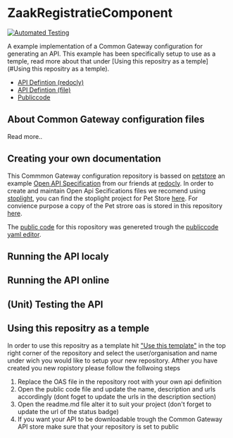 # ZaakRegistratieComponent
[![Automated Testing](https://github.com/CommonGateway/ZaakRegistratieComponent/actions/workflows/tests.yml/badge.svg)](https://github.com/CommonGateway/ZaakRegistratieComponent/actions/workflows/tests.yml)

A example implementation of a Common Gateway configuration for generating an API. This example has been specifically setup to use as a temple, read more about that under [Using this repositry as a temple](#Using this repositry as a temple).

- [API Defintion (redocly)](https://redocly.github.io/redoc/?url=https://raw.githubusercontent.com/CommonGateway/ZaakRegistratieComponent/main/OAS.yaml&nocors)
- [API Defintion (file)](https://github.com/CommonGateway/ZaakRegistratieComponent/blob/main/OAS.yaml)
- [Publiccode](https://github.com/CommonGateway/ZaakRegistratieComponent/blob/main/publiccode.yaml)

## About Common Gateway configuration files
Read more..

## Creating your own documentation
This Commmon Gateway configuration repository is bassed on [petstore](https://redocly.github.io/redoc/) an example [Open API Specification]([https://redocly.com/docs/openapi/reference-docs-example/overview/](https://swagger.io/specification/)) from our friends at [redocly](https://redocly.com/docs/). In order to create and maintain Open Api Secifications files we recomend using [stoplight](), you can find the stoplight project for Pet Store [here](https://conduction.stoplight.io/docs/pet-store/branches/main/ls7mp80wwy88k-swagger-petstore). For convience purpose a copy of the Pet strore oas is stored in this repository [here](https://github.com/CommonGateway/ZaakRegistratieComponent/blob/main/OAS.yaml).

The [public code](https://yml.publiccode.tools/) for this ropository was genereted trough the [publiccode yaml editor](https://publiccode-editor.developers.italia.it/).

## Running the API localy

## Running the API online

## (Unit) Testing the API

## Using this repositry as a temple
In order to use this repositry as a template hit ["Use this template"](https://github.com/CommonGateway/PetStore/generate) in the top right corner of the repository and select the user/organisation and name under wich you would like to setup your new repository. Afther you have created you new ropistory please follow the follwoing steps

1. Replace the OAS file in the repository root with your own api definition
2. Open the public code file and update the name, description and urls accordingly (dont foget to update the urls in the description section)
3. Open the readme.md file alter it to suit your project (don't forget to update the url of the status badge)
4. If you want your API to be downloadable trough the Common Gateway API store make sure that your repository is set to public
